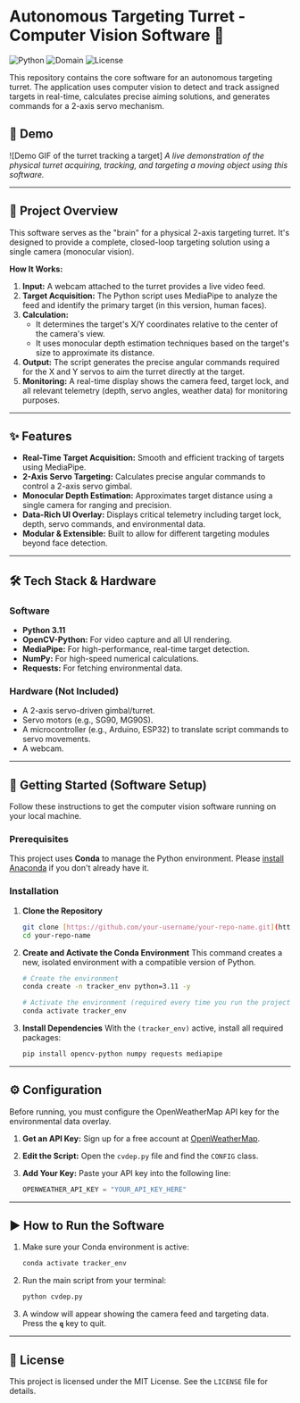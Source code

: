 # Autonomous Targeting Turret - Computer Vision Software 🤖

![Python](https://img.shields.io/badge/Python-3.11-blue?logo=python)
![Domain](https://img.shields.io/badge/Domain-Robotics-orange)
![License](https://img.shields.io/badge/License-MIT-green)

This repository contains the core software for an autonomous targeting turret. The application uses computer vision to detect and track assigned targets in real-time, calculates precise aiming solutions, and generates commands for a 2-axis servo mechanism.

## 📸 Demo

![Demo GIF of the turret tracking a target]
*A live demonstration of the physical turret acquiring, tracking, and targeting a moving object using this software.*

---

## 🎯 Project Overview

This software serves as the "brain" for a physical 2-axis targeting turret. It's designed to provide a complete, closed-loop targeting solution using a single camera (monocular vision).

**How It Works:**
1.  **Input:** A webcam attached to the turret provides a live video feed.
2.  **Target Acquisition:** The Python script uses MediaPipe to analyze the feed and identify the primary target (in this version, human faces).
3.  **Calculation:**
    * It determines the target's X/Y coordinates relative to the center of the camera's view.
    * It uses monocular depth estimation techniques based on the target's size to approximate its distance.
4.  **Output:** The script generates the precise angular commands required for the X and Y servos to aim the turret directly at the target.
5.  **Monitoring:** A real-time display shows the camera feed, target lock, and all relevant telemetry (depth, servo angles, weather data) for monitoring purposes.

---

## ✨ Features

* **Real-Time Target Acquisition:** Smooth and efficient tracking of targets using MediaPipe.
* **2-Axis Servo Targeting:** Calculates precise angular commands to control a 2-axis servo gimbal.
* **Monocular Depth Estimation:** Approximates target distance using a single camera for ranging and precision.
* **Data-Rich UI Overlay:** Displays critical telemetry including target lock, depth, servo commands, and environmental data.
* **Modular & Extensible:** Built to allow for different targeting modules beyond face detection.

---

## 🛠️ Tech Stack & Hardware

### Software
* **Python 3.11**
* **OpenCV-Python:** For video capture and all UI rendering.
* **MediaPipe:** For high-performance, real-time target detection.
* **NumPy:** For high-speed numerical calculations.
* **Requests:** For fetching environmental data.

### Hardware (Not Included)
* A 2-axis servo-driven gimbal/turret.
* Servo motors (e.g., SG90, MG90S).
* A microcontroller (e.g., Arduino, ESP32) to translate script commands to servo movements.
* A webcam.

---

## 🚀 Getting Started (Software Setup)

Follow these instructions to get the computer vision software running on your local machine.

### Prerequisites

This project uses **Conda** to manage the Python environment. Please [install Anaconda](https://www.anaconda.com/download) if you don't already have it.

### Installation

1.  **Clone the Repository**
    ```bash
    git clone [https://github.com/your-username/your-repo-name.git](https://github.com/your-username/your-repo-name.git)
    cd your-repo-name
    ```

2.  **Create and Activate the Conda Environment**
    This command creates a new, isolated environment with a compatible version of Python.
    ```bash
    # Create the environment
    conda create -n tracker_env python=3.11 -y

    # Activate the environment (required every time you run the project)
    conda activate tracker_env
    ```

3.  **Install Dependencies**
    With the `(tracker_env)` active, install all required packages:
    ```bash
    pip install opencv-python numpy requests mediapipe
    ```

---

## ⚙️ Configuration

Before running, you must configure the OpenWeatherMap API key for the environmental data overlay.

1.  **Get an API Key:** Sign up for a free account at [OpenWeatherMap](https://openweathermap.org/appid).

2.  **Edit the Script:** Open the `cvdep.py` file and find the `CONFIG` class.

3.  **Add Your Key:** Paste your API key into the following line:
    ```python
    OPENWEATHER_API_KEY = "YOUR_API_KEY_HERE"
    ```

---

## ▶️ How to Run the Software

1.  Make sure your Conda environment is active:
    ```bash
    conda activate tracker_env
    ```

2.  Run the main script from your terminal:
    ```bash
    python cvdep.py
    ```

3.  A window will appear showing the camera feed and targeting data. Press the **`q`** key to quit.

---

## 📄 License

This project is licensed under the MIT License. See the `LICENSE` file for details.
